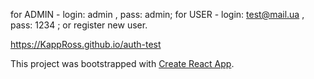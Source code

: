 for ADMIN - login: admin , pass: admin;
for USER - login: test@mail.ua , pass: 1234 ;
or register new user.

https://KappRoss.github.io/auth-test

This project was bootstrapped with [Create React App](https://github.com/facebook/create-react-app).
